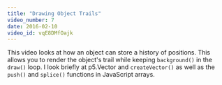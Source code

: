 ```yaml
---
title: "Drawing Object Trails"
video_number: 7
date: 2016-02-10
video_id: vqE8DMfOajk
---
```


This video looks at how an object can store a history of positions.  This allows you to render the object's trail while keeping `background()` in the `draw()` loop.  I look briefly at p5.Vector and `createVector()` as well as the `push()` and `splice()` functions in JavaScript arrays.
